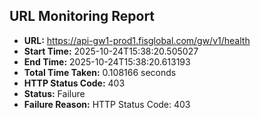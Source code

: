## URL Monitoring Report

- **URL:** https://api-gw1-prod1.fisglobal.com/gw/v1/health
- **Start Time:** 2025-10-24T15:38:20.505027
- **End Time:** 2025-10-24T15:38:20.613193
- **Total Time Taken:** 0.108166 seconds
- **HTTP Status Code:** 403
- **Status:** Failure
- **Failure Reason:** HTTP Status Code: 403
